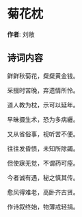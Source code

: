 # 菊花枕

**作者**: 刘敞

## 诗词内容

鲜鲜秋菊花，粲粲黄金钱。

采掇时苦晚，弃遗情所怜。

道人教为枕，示可以延年。

早昧摄生术，恐为多病纒。

又从省俗事，视听苦不便。

往往发昏愦，未知所除蠲。

但使寐无觉，不谓药可痊。

今者诚有遇，秘之慎其传。

愈风得难老，高卧齐古贤。

作诗叙终始，物薄戒轻捐。

